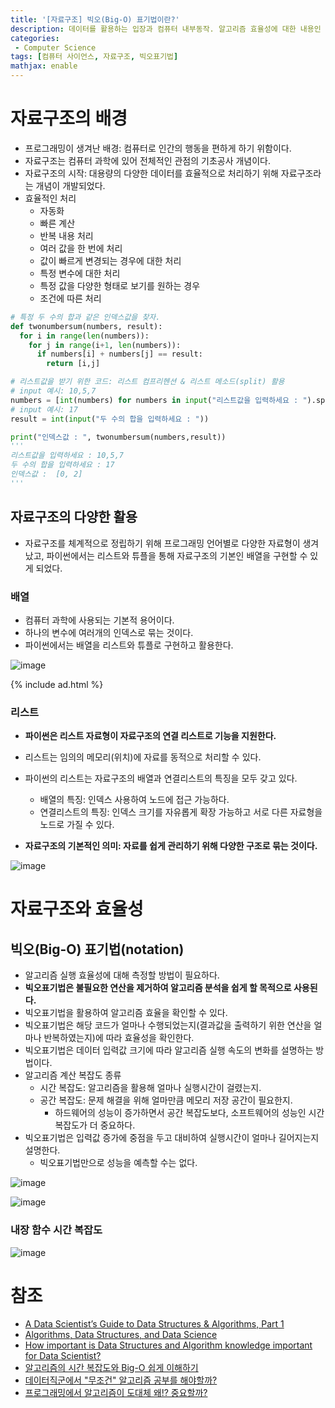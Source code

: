 ```yaml
---
title: '[자료구조] 빅오(Big-O) 표기법이란?'
description: 데이터를 활용하는 입장과 컴퓨터 내부동작. 알고리즘 효율성에 대한 내용인 자료구조의 빅오(Big O) 및 복잡도 개념
categories:
 - Computer Science
tags: [컴퓨터 사이언스, 자료구조, 빅오표기법]
mathjax: enable
---
```


# 자료구조의 배경
- 프로그래밍이 생겨난 배경: 컴퓨터로 인간의 행동을 편하게 하기 위함이다.
- 자료구조는 컴퓨터 과학에 있어 전체적인 관점의 기초공사 개념이다.
- 자료구조의 시작: 대용량의 다양한 데이터를 효율적으로 처리하기 위해 자료구조라는 개념이 개발되었다.
- 효율적인 처리
  - 자동화
  - 빠른 계산
  - 반복 내용 처리
  - 여러 값을 한 번에 처리
  - 값이 빠르게 변경되는 경우에 대한 처리
  - 특정 변수에 대한 처리
  - 특정 값을 다양한 형태로 보기를 원하는 경우
  - 조건에 따른 처리

```py
# 특정 두 수의 합과 같은 인덱스값을 찾자.
def twonumbersum(numbers, result):
  for i in range(len(numbers)):
    for j in range(i+1, len(numbers)):
      if numbers[i] + numbers[j] == result:
        return [i,j]

# 리스트값을 받기 위한 코드: 리스트 컴프리헨션 & 리스트 메소드(split) 활용
# input 예시: 10,5,7
numbers = [int(numbers) for numbers in input("리스트값을 입력하세요 : ").split(',')]
# input 예시: 17
result = int(input("두 수의 합을 입력하세요 : "))

print("인덱스값 : ", twonumbersum(numbers,result))
'''
리스트값을 입력하세요 : 10,5,7
두 수의 합을 입력하세요 : 17
인덱스값 :  [0, 2]
'''
```

## 자료구조의 다양한 활용
- 자료구조를 체계적으로 정립하기 위해 프로그래밍 언어별로 다양한 자료형이 생겨났고, 파이썬에서는 리스트와 튜플을 통해 자료구조의 기본인 배열을 구현할 수 있게 되었다.

### 배열
- 컴퓨터 과학에 사용되는 기본적 용어이다.
- 하나의 변수에 여러개의 인덱스로 묶는 것이다.
- 파이썬에서는 배열을 리스트와 튜플로 구현하고 활용한다.

![image](https://user-images.githubusercontent.com/79494088/142800582-57363373-7103-495d-8e51-63b27d43439d.png)

{% include ad.html %}

### 리스트
- **파이썬은 리스트 자료형이 자료구조의 연결 리스트로 기능을 지원한다.**
- 리스트는 임의의 메모리(위치)에 자료를 동적으로 처리할 수 있다.
- 파이썬의 리스트는 자료구조의 배열과 연결리스트의 특징을 모두 갖고 있다.
  - 배열의 특징: 인덱스 사용하여 노드에 접근 가능하다.
  - 연결리스트의 특징: 인덱스 크기를 자유롭게 확장 가능하고 서로 다른 자료형을 노드로 가질 수 있다.

- **자료구조의 기본적인 의미: 자료를 쉽게 관리하기 위해 다양한 구조로 묶는 것이다.**

![image](https://user-images.githubusercontent.com/79494088/142801080-d5fdd16c-6bb2-4ca6-b47f-1985ce7d8d58.png)

# 자료구조와 효율성

## 빅오(Big-O) 표기법(notation)
- 알고리즘 실행 효율성에 대해 측정할 방법이 필요하다.
- **빅오표기법은 불필요한 연산을 제거하여 알고리즘 분석을 쉽게 할 목적으로 사용된다.**
- 빅오표기법을 활용하여 알고리즘 효율을 확인할 수 있다.
- 빅오표기법은 해당 코드가 얼마나 수행되었는지(결과값을 출력하기 위한 연산을 얼마나 반복하였는지)에 따라 효율성을 확인한다.
- 빅오표기법은 데이터 입력값 크기에 따라 알고리즘 실행 속도의 변화를 설명하는 방법이다.
- 알고리즘 계산 복잡도 종류
  - 시간 복잡도: 알고리즘을 활용해 얼마나 실행시간이 걸렸는지.
  - 공간 복잡도: 문제 해결을 위해 얼마만큼 메모리 저장 공간이 필요한지.
    - 하드웨어의 성능이 증가하면서 공간 복잡도보다, 소프트웨어의 성능인 시간 복잡도가 더 중요하다.
- 빅오표기법은 입력값 증가에 중점을 두고 대비하여 실행시간이 얼마나 길어지는지 설명한다.
  - 빅오표기법만으로 성능을 예측할 수는 없다.

![image](https://user-images.githubusercontent.com/79494088/142883680-176b82ab-6aea-4f99-9454-08d5bcd84050.png)

![image](https://user-images.githubusercontent.com/79494088/142883795-6d7157d0-636a-496f-8d3c-9e78e62330c4.png)

### 내장 함수 시간 복잡도

![image](https://user-images.githubusercontent.com/79494088/142883884-6b4176d3-f74a-489a-a1b3-0e845f5bd93a.png)


# 참조
- [A Data Scientist’s Guide to Data Structures & Algorithms, Part 1](https://towardsdatascience.com/a-data-scientists-guide-to-data-structures-algorithms-1176395015a0)
- [Algorithms, Data Structures, and Data Science](https://towardsdatascience.com/algorithms-data-structures-and-data-science-8d7a4e62758e)
- [How important is Data Structures and Algorithm knowledge important for Data Scientist?](https://www.kaggle.com/questions-and-answers/63523)
- [알고리즘의 시간 복잡도와 Big-O 쉽게 이해하기](https://blog.chulgil.me/algorithm/)
- [데이터직군에서 "무조건" 알고리즘 공부를 해야할까?](https://youtu.be/9TyyMtlk5i4)
- [프로그래밍에서 알고리즘이 도대체 왜!? 중요할까?](https://youtu.be/i3MqN7yBik0)